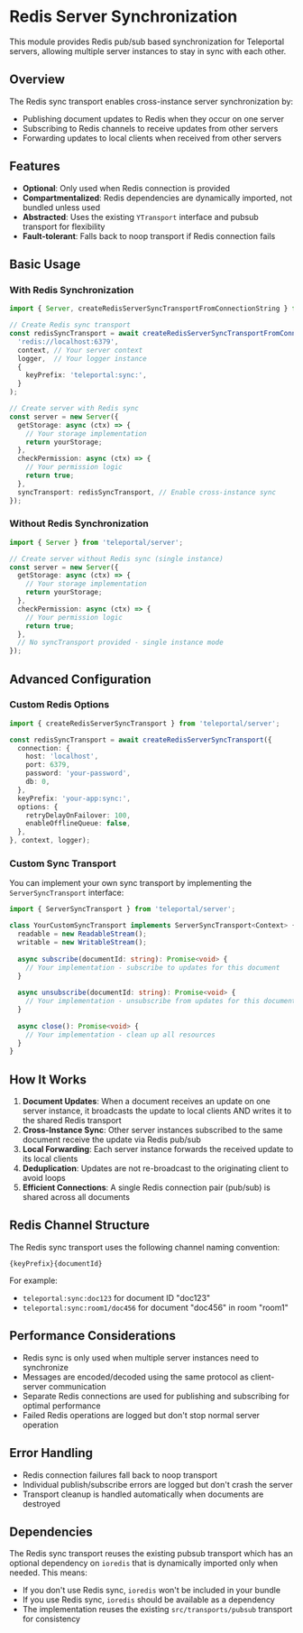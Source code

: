 # Redis Server Synchronization

This module provides Redis pub/sub based synchronization for Teleportal servers, allowing multiple server instances to stay in sync with each other.

## Overview

The Redis sync transport enables cross-instance server synchronization by:
- Publishing document updates to Redis when they occur on one server
- Subscribing to Redis channels to receive updates from other servers
- Forwarding updates to local clients when received from other servers

## Features

- **Optional**: Only used when Redis connection is provided
- **Compartmentalized**: Redis dependencies are dynamically imported, not bundled unless used
- **Abstracted**: Uses the existing `YTransport` interface and pubsub transport for flexibility
- **Fault-tolerant**: Falls back to noop transport if Redis connection fails

## Basic Usage

### With Redis Synchronization

```typescript
import { Server, createRedisServerSyncTransportFromConnectionString } from 'teleportal/server';

// Create Redis sync transport
const redisSyncTransport = await createRedisServerSyncTransportFromConnectionString(
  'redis://localhost:6379',
  context, // Your server context
  logger,  // Your logger instance
  {
    keyPrefix: 'teleportal:sync:',
  }
);

// Create server with Redis sync
const server = new Server({
  getStorage: async (ctx) => {
    // Your storage implementation
    return yourStorage;
  },
  checkPermission: async (ctx) => {
    // Your permission logic
    return true;
  },
  syncTransport: redisSyncTransport, // Enable cross-instance sync
});
```

### Without Redis Synchronization

```typescript
import { Server } from 'teleportal/server';

// Create server without Redis sync (single instance)
const server = new Server({
  getStorage: async (ctx) => {
    // Your storage implementation
    return yourStorage;
  },
  checkPermission: async (ctx) => {
    // Your permission logic
    return true;
  },
  // No syncTransport provided - single instance mode
});
```

## Advanced Configuration

### Custom Redis Options

```typescript
import { createRedisServerSyncTransport } from 'teleportal/server';

const redisSyncTransport = await createRedisServerSyncTransport({
  connection: {
    host: 'localhost',
    port: 6379,
    password: 'your-password',
    db: 0,
  },
  keyPrefix: 'your-app:sync:',
  options: {
    retryDelayOnFailover: 100,
    enableOfflineQueue: false,
  },
}, context, logger);
```

### Custom Sync Transport

You can implement your own sync transport by implementing the `ServerSyncTransport` interface:

```typescript
import { ServerSyncTransport } from 'teleportal/server';

class YourCustomSyncTransport implements ServerSyncTransport<Context> {
  readable = new ReadableStream();
  writable = new WritableStream();
  
  async subscribe(documentId: string): Promise<void> {
    // Your implementation - subscribe to updates for this document
  }
  
  async unsubscribe(documentId: string): Promise<void> {
    // Your implementation - unsubscribe from updates for this document
  }
  
  async close(): Promise<void> {
    // Your implementation - clean up all resources
  }
}
```

## How It Works

1. **Document Updates**: When a document receives an update on one server instance, it broadcasts the update to local clients AND writes it to the shared Redis transport
2. **Cross-Instance Sync**: Other server instances subscribed to the same document receive the update via Redis pub/sub
3. **Local Forwarding**: Each server instance forwards the received update to its local clients
4. **Deduplication**: Updates are not re-broadcast to the originating client to avoid loops
5. **Efficient Connections**: A single Redis connection pair (pub/sub) is shared across all documents

## Redis Channel Structure

The Redis sync transport uses the following channel naming convention:
```
{keyPrefix}{documentId}
```

For example:
- `teleportal:sync:doc123` for document ID "doc123"
- `teleportal:sync:room1/doc456` for document "doc456" in room "room1"

## Performance Considerations

- Redis sync is only used when multiple server instances need to synchronize
- Messages are encoded/decoded using the same protocol as client-server communication
- Separate Redis connections are used for publishing and subscribing for optimal performance
- Failed Redis operations are logged but don't stop normal server operation

## Error Handling

- Redis connection failures fall back to noop transport
- Individual publish/subscribe errors are logged but don't crash the server
- Transport cleanup is handled automatically when documents are destroyed

## Dependencies

The Redis sync transport reuses the existing pubsub transport which has an optional dependency on `ioredis` that is dynamically imported only when needed. This means:
- If you don't use Redis sync, `ioredis` won't be included in your bundle
- If you use Redis sync, `ioredis` should be available as a dependency
- The implementation reuses the existing `src/transports/pubsub` transport for consistency